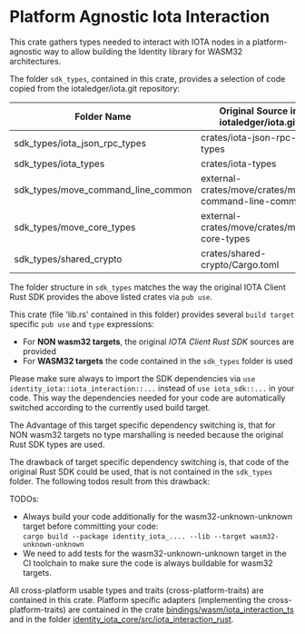 # Platform Agnostic Iota Interaction

This crate gathers types needed to interact with IOTA nodes in a platform-agnostic way
to allow building the Identity library for WASM32 architectures.

The folder `sdk_types`, contained in this crate, provides a selection of
code copied from the iotaledger/iota.git repository:

| Folder Name                        | Original Source in iotaledger/iota.git               |
|------------------------------------|------------------------------------------------------|
| sdk_types/iota_json_rpc_types      | crates/iota-json-rpc-types                           |
| sdk_types/iota_types               | crates/iota-types                                    |
| sdk_types/move_command_line_common | external-crates/move/crates/move-command-line-common |
| sdk_types/move_core_types          | external-crates/move/crates/move-core-types          |
| sdk_types/shared_crypto            | crates/shared-crypto/Cargo.toml                      |

The folder structure in `sdk_types` matches the way the original IOTA Client Rust SDK
provides the above listed crates via `pub use`.

This crate (file 'lib.rs' contained in this folder) provides several
`build target` specific `pub use` and `type` expressions:

* For **NON wasm32 targets**, the original _IOTA Client Rust SDK_ sources are provided
* For **WASM32 targets** the code contained in the `sdk_types` folder is used

Please make sure always to import the SDK dependencies via `use identity_iota::iota_interaction::...`
instead of `use iota_sdk::...` in your code. This way the dependencies needed for your
code are automatically switched according to the currently used build target.

The Advantage of this target specific dependency switching is,
that for NON wasm32 targets no type marshalling is needed because
the original Rust SDK types are used.

The drawback of target specific dependency switching is, that code of
the original Rust SDK could be used, that is not contained in the
`sdk_types` folder. The following todos result from this drawback:

TODOs:

* Always build your code additionally for the wasm32-unknown-unknown target
  before committing your code:<br>
  `cargo build --package identity_iota_.... --lib --target wasm32-unknown-unknown`
* We need to add tests for the wasm32-unknown-unknown target in the CI toolchain
  to make sure the code is always buildable for wasm32 targets.

All cross-platform usable types and traits (cross-platform-traits)
are contained in this crate.
Platform specific adapters (implementing the cross-platform-traits) are contained in
the crate [bindings/wasm/iota_interaction_ts](../../bindings/wasm/iota_interaction_ts)
and in the folder
[identity_iota_core/src/iota_interaction_rust](../../identity_iota_core/src/iota_interaction_rust).